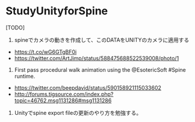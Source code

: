 # StudyUnityforSpine

[TODO]

1. spineでカメラの動きを作成して、このDATAをUNITYのカメラに適用する
 - https://t.co/wG6GTgBF0i
 - https://twitter.com/ArtJimp/status/588475688522539008/photo/1
1. First pass procedural walk animation using the @EsotericSoft #Spine runtime.
 - https://twitter.com/beepdavid/status/590158921115033602
 - http://forums.tigsource.com/index.php?topic=46762.msg1131286#msg1131286
1. Unityでspine export fileの更新のやり方を勉強する。